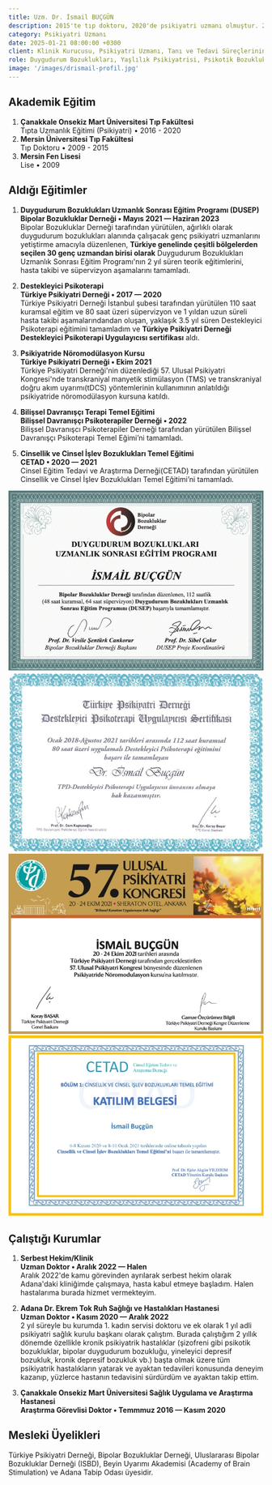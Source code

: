 ```yaml
---
title: Uzm. Dr. İsmail BUÇGÜN
description: 2015'te tıp doktoru, 2020'de psikiyatri uzmanı olmuştur. 2025'te Avrupa Psikiyatri Birliği board sınavını geçerek <b>Avrupa çapında kabul gören bir yeterlilik derecesi anlamına gelen 'Fellow of the European Board of Psychiatry (FEBP)'</b> ünvanı almıştır.
category: Psikiyatri Uzmanı
date: 2025-01-21 08:00:00 +0300
client: Klinik Kurucusu, Psikiyatri Uzmanı, Tanı ve Tedavi Süreçlerinin Yönetimi
role: Duygudurum Bozuklukları, Yaşlılık Psikiyatrisi, Psikotik Bozukluklar, Nöropsikiyatri
image: '/images/drismail-profil.jpg'
---
```


## Akademik Eğitim
1. **Çanakkale Onsekiz Mart Üniversitesi Tıp Fakültesi**<br>
Tıpta Uzmanlık Eğitimi (Psikiyatri) • 2016 - 2020
2. **Mersin Üniversitesi Tıp Fakültesi**<br>
Tıp Doktoru • 2009 - 2015
3. **Mersin Fen Lisesi**<br>
Lise • 2009

## Aldığı Eğitimler
1. **Duygudurum Bozuklukları Uzmanlık Sonrası Eğitim Programı (DUSEP)**<br>
**Bipolar Bozukluklar Derneği • Mayıs 2021 — Haziran 2023**<br>
Bipolar Bozukluklar Derneği tarafından yürütülen, ağırlıklı olarak duygudurum bozuklukları alanında çalışacak genç psikiyatri uzmanlarını yetiştirme amacıyla düzenlenen, **Türkiye genelinde çeşitli bölgelerden seçilen 30 genç uzmandan birisi olarak** Duygudurum Bozuklukları Uzmanlık Sonrası Eğitim Programı'nın 2 yıl süren teorik eğitimlerini, hasta takibi ve süpervizyon aşamalarını tamamladı.

2. **Destekleyici Psikoterapi**<br>
**Türkiye Psikiyatri Derneği • 2017 — 2020**<br>
Türkiye Psikiyatri Derneği İstanbul şubesi tarafından yürütülen 110 saat kuramsal eğitim ve 80 saat üzeri süpervizyon ve 1 yıldan uzun süreli hasta takibi aşamalarındandan oluşan, yaklaşık 3.5 yıl süren Destekleyici Psikoterapi eğitimini tamamladım ve **Türkiye Psikiyatri Derneği Destekleyici Psikoterapi Uygulayıcısı sertifikası** aldı.

3. **Psikiyatride Nöromodülasyon Kursu**<br>
**Türkiye Psikiyatri Derneği • Ekim 2021**<br>
Türkiye Psikiyatri Derneği'nin düzenlediği 57. Ulusal Psikiyatri Kongresi'nde transkraniyal manyetik stimülasyon (TMS) ve transkraniyal doğru akım uyarımı(tDCS) yöntemlerinin kullanımının anlatıldığı psikiyatride nöromodülasyon kursuna katıldı.

4. **Bilişsel Davranışçı Terapi Temel Eğitimi**<br>
**Bilişsel Davranışçı Psikoterapiler Derneği • 2022**<br>
Bilişsel Davranışcı Psikoterapiler Derneği tarafından yürütülen Bilişsel Davranışçı Psikoterapi Temel Eğimi’ni tamamladı.

4. **Cinsellik ve Cinsel İşlev Bozuklukları Temel Eğitimi**<br>
**CETAD • 2020 — 2021**<br>
Cinsel Eğitim Tedavi ve Araştırma Derneği(CETAD) tarafından yürütülen Cinsellik ve Cinsel İşlev Bozuklukları Temel Eğitimi’ni tamamladı.

<div class="gallery-box">
  <div class="gallery">
    <img src="/images/dusep-sertifika.jpg" loading="lazy" alt="Table">
    <img src="/images/destekleyici-sertifika.jpg" loading="lazy" alt="Table">
  </div>
</div>

<div class="gallery-box">
  <div class="gallery">
	<img src="/images/kurs-sertifika.jpg" loading="lazy" alt="Table">
    <img src="/images/cetad-sertifika.jpg" loading="lazy" alt="Table">
  </div>
</div>

## Çalıştığı Kurumlar
1. **Serbest Hekim/Klinik**<br>
**Uzman Doktor • Aralık 2022 — Halen**<br>
Aralık 2022'de kamu görevinden ayrılarak serbest hekim olarak Adana'daki kliniğimde çalışmaya, hasta kabul etmeye başladım. Halen hastalarıma burada hizmet vermekteyim.

2. **Adana Dr. Ekrem Tok Ruh Sağlığı ve Hastalıkları Hastanesi**<br>
**Uzman Doktor • Kasım 2020 — Aralık 2022**<br>
2 yıl süreyle bu kurumda 1. kadın servisi doktoru ve ek olarak 1 yıl adli psikiyatri sağlık kurulu başkanı olarak çalıştım. Burada çalıştığım 2 yıllık dönemde özellikle kronik psikiyatrik hastalıklar (şizofreni gibi psikotik bozukluklar, bipolar duygudurum bozukluğu, yineleyici depresif bozukluk, kronik depresif bozukluk vb.) başta olmak üzere tüm psikiyatrik hastalıkların yatarak ve ayaktan tedavileri konusunda deneyim kazanıp, yüzlerce hastanın tedavisini sürdürdüm ve ayaktan takip ettim.

3. **Çanakkale Onsekiz Mart Üniversitesi Sağlık Uygulama ve Araştırma Hastanesi**<br>
**Araştırma Görevlisi Doktor • Temmmuz 2016 — Kasım 2020**<br>

## Mesleki Üyelikleri
Türkiye Psikiyatri Derneği, Bipolar Bozukluklar Derneği, Uluslararası Bipolar Bozukluklar Derneği (ISBD), Beyin Uyarımı Akademisi (Academy of Brain Stimulation) ve Adana Tabip Odası üyesidir.
